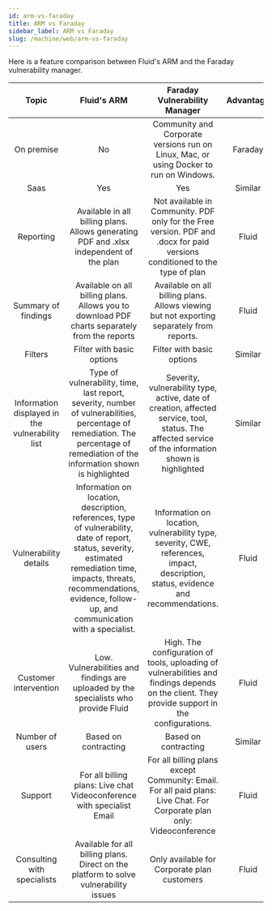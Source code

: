 ```yaml
---
id: arm-vs-faraday
title: ARM vs Faraday
sidebar_label: ARM vs Faraday
slug: /machine/web/arm-vs-faraday
---
```


Here is a feature comparison
between Fluid's ARM and the
Faraday vulnerability manager.

|                     **Topic**                    |                                                                                                             **Fluid's ARM**                                                                                                             |                                                           **Faraday Vulnerability Manager**                                                           | **Advantage** |
|:------------------------------------------------:|:---------------------------------------------------------------------------------------------------------------------------------------------------------------------------------------------------------------------------------------:|:-----------------------------------------------------------------------------------------------------------------------------------------------------:|:-------------:|
| On premise                                       | No                                                                                                                                                                                                                                      | Community and Corporate versions run on Linux, Mac, or using Docker to run on Windows.                                                                | Faraday       |
| Saas                                             | Yes                                                                                                                                                                                                                                     | Yes                                                                                                                                                   | Similar       |
| Reporting                                        | Available in all billing plans. Allows generating  PDF and .xlsx independent of the plan                                                                                                                                                | Not available in Community. PDF only for the Free version.  PDF and .docx for paid versions conditioned to the type  of plan                          | Fluid         |
| Summary of findings                              | Available on all billing plans. Allows you to download PDF charts separately from the  reports                                                                                                                                          | Available on all billing plans. Allows viewing but not  exporting separately from reports.                                                            | Fluid         |
| Filters                                          | Filter with basic options                                                                                                                                                                                                               | Filter with basic options                                                                                                                             | Similar       |
| Information displayed in  the vulnerability list | Type of vulnerability, time, last report, severity,  number of vulnerabilities, percentage of remediation. The percentage of remediation of the information  shown is highlighted                                                       | Severity, vulnerability type, active, date of creation,  affected service, tool, status. The affected service of the information shown is highlighted | Similar       |
| Vulnerability details                            | Information on location, description, references,  type of vulnerability, date of report, status,  severity, estimated remediation time, impacts,  threats, recommendations, evidence, follow-up,  and communication with a specialist. | Information on location, vulnerability type, severity,  CWE, references, impact, description, status, evidence  and recommendations.                  | Fluid         |
| Customer intervention                            | Low. Vulnerabilities and findings are uploaded  by the specialists who provide Fluid                                                                                                                                                    | High. The configuration of tools, uploading of  vulnerabilities and findings depends on the client.  They provide support in the configurations.      | Fluid         |
| Number of users                                  | Based on contracting                                                                                                                                                                                                                    | Based on contracting                                                                                                                                  | Similar       |
| Support                                          | For all billing plans: Live chat Videoconference with specialist Email                                                                                                                                                                  | For all billing plans except Community: Email. For all paid plans: Live Chat. For Corporate plan only: Videoconference                                | Fluid         |
| Consulting with  specialists                     | Available for all billing plans. Direct on the  platform to solve vulnerability issues                                                                                                                                                  | Only available for Corporate plan customers                                                                                                           | Fluid         |
